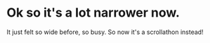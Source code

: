 # Ok so it's a lot narrower now.

It just felt so wide before, so busy.  So now it's a scrollathon instead!
